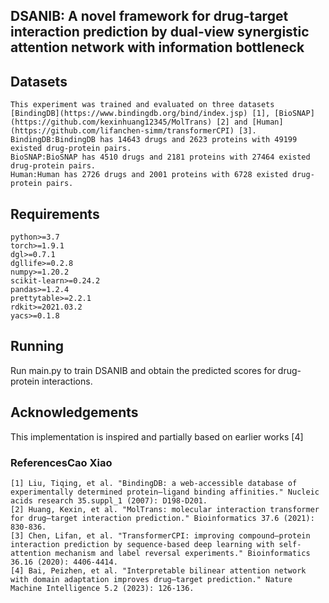 ## DSANIB: A novel framework for drug-target interaction prediction by dual-view synergistic attention network with information bottleneck

## Datasets
```
This experiment was trained and evaluated on three datasets [BindingDB](https://www.bindingdb.org/bind/index.jsp) [1], [BioSNAP](https://github.com/kexinhuang12345/MolTrans) [2] and [Human](https://github.com/lifanchen-simm/transformerCPI) [3]. 
BindingDB:BindingDB has 14643 drugs and 2623 proteins with 49199 existed drug-protein pairs.
BioSNAP:BioSNAP has 4510 drugs and 2181 proteins with 27464 existed drug-protein pairs.
Human:Human has 2726 drugs and 2001 proteins with 6728 existed drug-protein pairs.
```

## Requirements
```
python>=3.7
torch>=1.9.1
dgl>=0.7.1
dgllife>=0.2.8
numpy>=1.20.2
scikit-learn>=0.24.2
pandas>=1.2.4
prettytable>=2.2.1
rdkit>=2021.03.2
yacs>=0.1.8
```
## Running
Run main.py to train DSANIB and obtain the predicted scores for drug-protein interactions.

## Acknowledgements
This implementation is inspired and partially based on earlier works [4]

### ReferencesCao Xiao
    [1] Liu, Tiqing, et al. "BindingDB: a web-accessible database of experimentally determined protein–ligand binding affinities." Nucleic acids research 35.suppl_1 (2007): D198-D201.
    [2] Huang, Kexin, et al. "MolTrans: molecular interaction transformer for drug–target interaction prediction." Bioinformatics 37.6 (2021): 830-836.
    [3] Chen, Lifan, et al. "TransformerCPI: improving compound–protein interaction prediction by sequence-based deep learning with self-attention mechanism and label reversal experiments." Bioinformatics 36.16 (2020): 4406-4414.
    [4] Bai, Peizhen, et al. "Interpretable bilinear attention network with domain adaptation improves drug–target prediction." Nature Machine Intelligence 5.2 (2023): 126-136.
